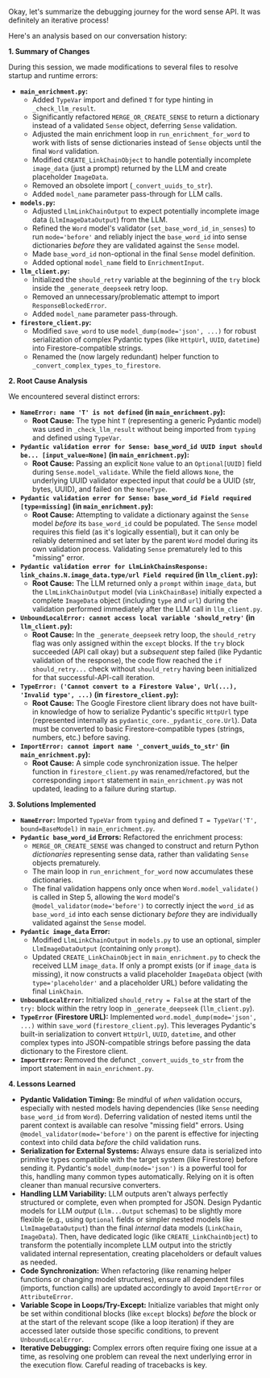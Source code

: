 Okay, let's summarize the debugging journey for the word sense API. It was definitely an iterative process!

Here's an analysis based on our conversation history:

**1. Summary of Changes**

During this session, we made modifications to several files to resolve startup and runtime errors:

*   **`main_enrichment.py`:**
    *   Added `TypeVar` import and defined `T` for type hinting in `_check_llm_result`.
    *   Significantly refactored `MERGE_OR_CREATE_SENSE` to return a dictionary instead of a validated `Sense` object, deferring `Sense` validation.
    *   Adjusted the main enrichment loop in `run_enrichment_for_word` to work with lists of sense dictionaries instead of `Sense` objects until the final `Word` validation.
    *   Modified `CREATE_LinkChainObject` to handle potentially incomplete `image_data` (just a prompt) returned by the LLM and create placeholder `ImageData`.
    *   Removed an obsolete import (`_convert_uuids_to_str`).
    *   Added `model_name` parameter pass-through for LLM calls.
*   **`models.py`:**
    *   Adjusted `LlmLinkChainOutput` to expect potentially incomplete image data (`LlmImageDataOutput`) from the LLM.
    *   Refined the `Word` model's validator (`set_base_word_id_in_senses`) to run `mode='before'` and reliably inject the `base_word_id` into sense dictionaries *before* they are validated against the `Sense` model.
    *   Made `base_word_id` non-optional in the final `Sense` model definition.
    *   Added optional `model_name` field to `EnrichmentInput`.
*   **`llm_client.py`:**
    *   Initialized the `should_retry` variable at the beginning of the `try` block inside the `_generate_deepseek` retry loop.
    *   Removed an unnecessary/problematic attempt to import `ResponseBlockedError`.
    *   Added `model_name` parameter pass-through.
*   **`firestore_client.py`:**
    *   Modified `save_word` to use `model_dump(mode='json', ...)` for robust serialization of complex Pydantic types (like `HttpUrl`, `UUID`, `datetime`) into Firestore-compatible strings.
    *   Renamed the (now largely redundant) helper function to `_convert_complex_types_to_firestore`.

**2. Root Cause Analysis**

We encountered several distinct errors:

*   **`NameError: name 'T' is not defined` (in `main_enrichment.py`):**
    *   **Root Cause:** The type hint `T` (representing a generic Pydantic model) was used in `_check_llm_result` without being imported from `typing` and defined using `TypeVar`.
*   **`Pydantic validation error for Sense: base_word_id UUID input should be... [input_value=None]` (in `main_enrichment.py`):**
    *   **Root Cause:** Passing an explicit `None` value to an `Optional[UUID]` field during `Sense.model_validate`. While the field allows `None`, the underlying UUID validator expected input that *could* be a UUID (str, bytes, UUID), and failed on the `NoneType`.
*   **`Pydantic validation error for Sense: base_word_id Field required [type=missing]` (in `main_enrichment.py`):**
    *   **Root Cause:** Attempting to validate a dictionary against the `Sense` model *before* its `base_word_id` could be populated. The `Sense` model requires this field (as it's logically essential), but it can only be reliably determined and set later by the parent `Word` model during its own validation process. Validating `Sense` prematurely led to this "missing" error.
*   **`Pydantic validation error for LlmLinkChainsResponse: link_chains.N.image_data.type/url Field required` (in `llm_client.py`):**
    *   **Root Cause:** The LLM returned only a `prompt` within `image_data`, but the `LlmLinkChainOutput` model (via `LinkChainBase`) initially expected a complete `ImageData` object (including `type` and `url`) during the validation performed immediately after the LLM call in `llm_client.py`.
*   **`UnboundLocalError: cannot access local variable 'should_retry'` (in `llm_client.py`):**
    *   **Root Cause:** In the `_generate_deepseek` retry loop, the `should_retry` flag was only assigned within the `except` blocks. If the `try` block succeeded (API call okay) but a *subsequent* step failed (like Pydantic validation of the response), the code flow reached the `if should_retry...` check without `should_retry` having been initialized for that successful-API-call iteration.
*   **`TypeError: ('Cannot convert to a Firestore Value', Url(...), 'Invalid type', ...)` (in `firestore_client.py`):**
    *   **Root Cause:** The Google Firestore client library does not have built-in knowledge of how to serialize Pydantic's specific `HttpUrl` type (represented internally as `pydantic_core._pydantic_core.Url`). Data must be converted to basic Firestore-compatible types (strings, numbers, etc.) before saving.
*   **`ImportError: cannot import name '_convert_uuids_to_str'` (in `main_enrichment.py`):**
    *   **Root Cause:** A simple code synchronization issue. The helper function in `firestore_client.py` was renamed/refactored, but the corresponding `import` statement in `main_enrichment.py` was not updated, leading to a failure during startup.

**3. Solutions Implemented**

*   **`NameError`:** Imported `TypeVar` from `typing` and defined `T = TypeVar('T', bound=BaseModel)` in `main_enrichment.py`.
*   **`Pydantic base_word_id` Errors:** Refactored the enrichment process:
    *   `MERGE_OR_CREATE_SENSE` was changed to construct and return Python *dictionaries* representing sense data, rather than validating `Sense` objects prematurely.
    *   The main loop in `run_enrichment_for_word` now accumulates these dictionaries.
    *   The final validation happens only once when `Word.model_validate()` is called in Step 5, allowing the `Word` model's `@model_validator(mode='before')` to correctly inject the `word_id` as `base_word_id` into each sense dictionary *before* they are individually validated against the `Sense` model.
*   **`Pydantic image_data` Error:**
    *   Modified `LlmLinkChainOutput` in `models.py` to use an optional, simpler `LlmImageDataOutput` (containing only `prompt`).
    *   Updated `CREATE_LinkChainObject` in `main_enrichment.py` to check the received LLM `image_data`. If only a prompt exists (or if `image_data` is missing), it now constructs a valid placeholder `ImageData` object (with `type='placeholder'` and a placeholder URL) before validating the final `LinkChain`.
*   **`UnboundLocalError`:** Initialized `should_retry = False` at the start of the `try:` block within the retry loop in `_generate_deepseek` (`llm_client.py`).
*   **`TypeError` (Firestore URL):** Implemented `word.model_dump(mode='json', ...)` within `save_word` (`firestore_client.py`). This leverages Pydantic's built-in serialization to convert `HttpUrl`, `UUID`, `datetime`, and other complex types into JSON-compatible strings before passing the data dictionary to the Firestore client.
*   **`ImportError`:** Removed the defunct `_convert_uuids_to_str` from the import statement in `main_enrichment.py`.

**4. Lessons Learned**

*   **Pydantic Validation Timing:** Be mindful of *when* validation occurs, especially with nested models having dependencies (like `Sense` needing `base_word_id` from `Word`). Deferring validation of nested items until the parent context is available can resolve "missing field" errors. Using `@model_validator(mode='before')` on the parent is effective for injecting context into child data *before* the child validation runs.
*   **Serialization for External Systems:** Always ensure data is serialized into primitive types compatible with the target system (like Firestore) before sending it. Pydantic's `model_dump(mode='json')` is a powerful tool for this, handling many common types automatically. Relying on it is often cleaner than manual recursive converters.
*   **Handling LLM Variability:** LLM outputs aren't always perfectly structured or complete, even when prompted for JSON. Design Pydantic models for LLM *output* (`Llm...Output` schemas) to be slightly more flexible (e.g., using `Optional` fields or simpler nested models like `LlmImageDataOutput`) than the final *internal* data models (`LinkChain`, `ImageData`). Then, have dedicated logic (like `CREATE_LinkChainObject`) to transform the potentially incomplete LLM output into the strictly validated internal representation, creating placeholders or default values as needed.
*   **Code Synchronization:** When refactoring (like renaming helper functions or changing model structures), ensure all dependent files (imports, function calls) are updated accordingly to avoid `ImportError` or `AttributeError`.
*   **Variable Scope in Loops/Try-Except:** Initialize variables that might only be set within conditional blocks (like `except` blocks) *before* the block or at the start of the relevant scope (like a loop iteration) if they are accessed later outside those specific conditions, to prevent `UnboundLocalError`.
*   **Iterative Debugging:** Complex errors often require fixing one issue at a time, as resolving one problem can reveal the next underlying error in the execution flow. Careful reading of tracebacks is key.